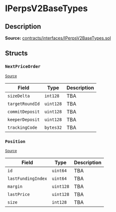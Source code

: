 # IPerpsV2BaseTypes

## Description

**Source:** [contracts/interfaces/IPerpsV2BaseTypes.sol](https://github.com/Synthetixio/synthetix/tree/v2.70.0-alpha/contracts/interfaces/IPerpsV2BaseTypes.sol)

## Structs

### `NextPriceOrder`

<sub>[Source](https://github.com/Synthetixio/synthetix/tree/v2.70.0-alpha/contracts/interfaces/IPerpsV2BaseTypes.sol#L31)</sub>

| Field           | Type      | Description |
| --------------- | --------- | ----------- |
| `sizeDelta`     | `int128`  | TBA         |
| `targetRoundId` | `uint128` | TBA         |
| `commitDeposit` | `uint128` | TBA         |
| `keeperDeposit` | `uint128` | TBA         |
| `trackingCode`  | `bytes32` | TBA         |

### `Position`

<sub>[Source](https://github.com/Synthetixio/synthetix/tree/v2.70.0-alpha/contracts/interfaces/IPerpsV2BaseTypes.sol#L22)</sub>

| Field              | Type      | Description |
| ------------------ | --------- | ----------- |
| `id`               | `uint64`  | TBA         |
| `lastFundingIndex` | `uint64`  | TBA         |
| `margin`           | `uint128` | TBA         |
| `lastPrice`        | `uint128` | TBA         |
| `size`             | `int128`  | TBA         |
